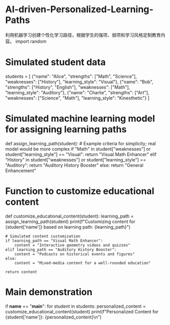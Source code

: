 # AI-driven-Personalized-Learning-Paths
利用机器学习创建个性化学习路径，根据学生的强项、弱项和学习风格定制教育内容。
import random

# Simulated student data
students = [
    {"name": "Alice", "strengths": ["Math", "Science"], "weaknesses": ["History"], "learning_style": "Visual"},
    {"name": "Bob", "strengths": ["History", "English"], "weaknesses": ["Math"], "learning_style": "Auditory"},
    {"name": "Charlie", "strengths": ["Art"], "weaknesses": ["Science", "Math"], "learning_style": "Kinesthetic"}
]

# Simulated machine learning model for assigning learning paths
def assign_learning_path(student):
    # Example criteria for simplicity; real model would be more complex
    if "Math" in student["weaknesses"] or student["learning_style"] == "Visual":
        return "Visual Math Enhancer"
    elif "History" in student["weaknesses"] or student["learning_style"] == "Auditory":
        return "Auditory History Booster"
    else:
        return "General Enhancement"

# Function to customize educational content
def customize_educational_content(student):
    learning_path = assign_learning_path(student)
    print(f"Customizing content for {student['name']} based on learning path: {learning_path}")
    
    # Simulated content customization
    if learning_path == "Visual Math Enhancer":
        content = "Interactive geometry videos and quizzes"
    elif learning_path == "Auditory History Booster":
        content = "Podcasts on historical events and figures"
    else:
        content = "Mixed-media content for a well-rounded education"
    
    return content

# Main demonstration
if __name__ == "__main__":
    for student in students:
        personalized_content = customize_educational_content(student)
        print(f"Personalized Content for {student['name']}: {personalized_content}\n")
